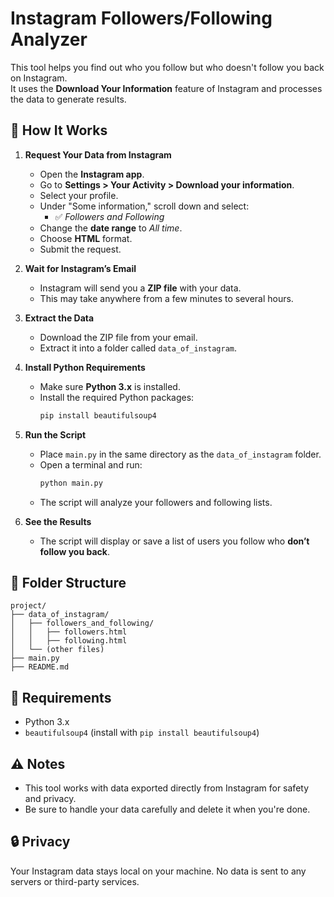 
# Instagram Followers/Following Analyzer

This tool helps you find out who you follow but who doesn't follow you back on Instagram.  
It uses the **Download Your Information** feature of Instagram and processes the data to generate results.

## 🔧 How It Works

1. **Request Your Data from Instagram**
    - Open the **Instagram app**.
    - Go to **Settings > Your Activity > Download your information**.
    - Select your profile.
    - Under "Some information," scroll down and select:
        - ✅ *Followers and Following*
    - Change the **date range** to *All time*.
    - Choose **HTML** format.
    - Submit the request.

2. **Wait for Instagram’s Email**
    - Instagram will send you a **ZIP file** with your data.
    - This may take anywhere from a few minutes to several hours.

3. **Extract the Data**
    - Download the ZIP file from your email.
    - Extract it into a folder called `data_of_instagram`.

4. **Install Python Requirements**
    - Make sure **Python 3.x** is installed.
    - Install the required Python packages:
      ```bash
      pip install beautifulsoup4
      ```

5. **Run the Script**
    - Place `main.py` in the same directory as the `data_of_instagram` folder.
    - Open a terminal and run:
      ```bash
      python main.py
      ```
    - The script will analyze your followers and following lists.

6. **See the Results**
    - The script will display or save a list of users you follow who **don’t follow you back**.

## 📂 Folder Structure

```plaintext
project/
├── data_of_instagram/
│   ├── followers_and_following/
│   │   ├── followers.html
│   │   ├── following.html
│   └── (other files)
├── main.py
├── README.md
````

## 📝 Requirements

* Python 3.x
* `beautifulsoup4` (install with `pip install beautifulsoup4`)

## ⚠ Notes

* This tool works with data exported directly from Instagram for safety and privacy.
* Be sure to handle your data carefully and delete it when you're done.

## 🔒 Privacy

Your Instagram data stays local on your machine. No data is sent to any servers or third-party services.